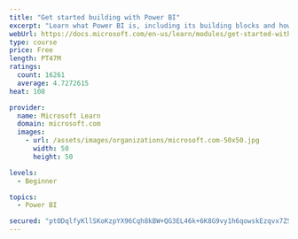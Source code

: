 ```yaml
---
title: "Get started building with Power BI"
excerpt: "Learn what Power BI is, including its building blocks and how they work together."
webUrl: https://docs.microsoft.com/en-us/learn/modules/get-started-with-power-bi/
type: course
price: Free
length: PT47M
ratings:
  count: 16261
  average: 4.7272615
heat: 108

provider:
  name: Microsoft Learn
  domain: microsoft.com
  images:
    - url: /assets/images/organizations/microsoft.com-50x50.jpg
      width: 50
      height: 50

levels:
  - Beginner

topics:
  - Power BI

secured: "ptODqlfyKllSKoKzpYX96Cqh8kBW+QG3EL46k+6K8G9vy1h6qowskEzqvx7ZSwCasIUHJNogvbEU3+UyW2tiBZo2gv1qBnRjyuPW0O1x91OUU2AQxmoNlDeRv8Z+oUrlXByrVvVKCgUSVzZY5Ue+D8DYyvVIfo+laKYHyIFYoOblnc4hBCIFtYfs7ffS9bGGudpV83ZEy+CtRdRc7/FaRggziQc/38QSpaOGkBQDP79w9pwi3yFmKnMwgI3hDxeczN+R5sCmurevPB/dGylLXhqG+0MJ5Sf1Vr70NX6p7Bm9iUu2Hdv+NKFmMFrvNZZumIRtCmfHz6/Ljh3z8jicFbwaMZOsyzgv+LomB5U66npadw9aVLN3urdWkwkyZgDbHdihZk4jfxdLAsRup04vRw==;8wj2g3F41G6NOB5JbdIOfA=="
---
```


